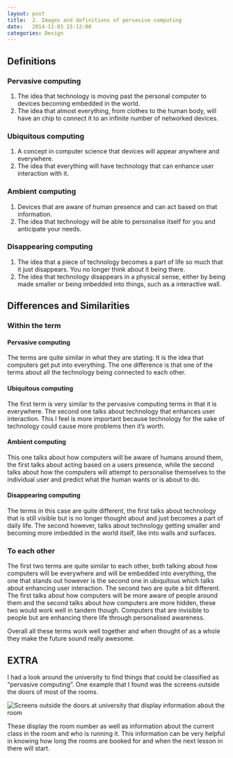 ```yaml
---
layout: post
title:  2. Images and definitions of pervasive computing
date:   2014-11-03 15:12:00
categories: Design
---
```


## Definitions

### Pervasive computing
1. The idea that technology is moving past the personal computer to devices becoming embedded in the world.
2. The idea that almost everything, from clothes to the human body, will have an chip to connect it to an infinite number of networked devices.

### Ubiquitous computing
1. A concept in computer science that devices will appear anywhere and everywhere.
2. The idea that everything will have technology that can enhance user interaction with it.

### Ambient computing
1. Devices that are aware of human presence and can act based on that information.
2. The idea that technology will be able to personalise itself for you and anticipate your needs.

### Disappearing computing
1. The idea that a piece of technology becomes a part of life so much that it just disappears. You no longer think about it being there.
2. The idea that technology disappears in a physical sense, either by being made smaller or being imbedded into things, such as a interactive wall.


## Differences and Similarities

### Within the term

#### Pervasive computing
The terms are quite similar in what they are stating. It is the idea that computers get put into everything. The one difference is that one of the terms about all the technology being connected to each other.

#### Ubiquitous computing
The first term is very similar to the pervasive computing terms in that it is everywhere.
The second one talks about technology that enhances user interaction. This I feel is more important because technology for the sake of technology could cause more problems then it’s worth.

#### Ambient computing
This one talks about how computers will be aware of humans around them, the first talks about acting based on a users presence, while the second talks about how the computers will attempt to personalise themselves to the individual user and predict what the human wants or is about to do.

#### Disappearing computing
The terms in this case are quite different, the first talks about technology that is still visible but is no longer thought about and just becomes a part of daily life. The second however, talks about technology getting smaller and becoming more imbedded in the world itself, like into walls and surfaces.


### To each other
The first two terms are quite similar to each other, both talking about how computers will be everywhere and will be embedded into everything, the one that stands out however is the second one in ubiquitous which talks about enhancing user interaction.
The second two are quite a bit different. The first talks about how computers will be more aware of people around them and the second talks about how computers are more hidden, these two would work well in tandem though. Computers that are invisible to people but are enhancing there life through personalised awareness.

Overall all these terms work well together and when thought of as a whole they make the future sound really awesome.

## EXTRA
I had a look around the university to find things that could be classified as “pervasive computing”. One example that I found was the screens outside the doors of most of the rooms. 

![Screens outside the doors at university that display information about the room](//Assets/Images/universityroomscreens.jpg/)

These display the room number as well as information about the current class in the room and who is running it. This information can be very helpful in knowing how long the rooms are booked for and when the next lesson in there will start.

